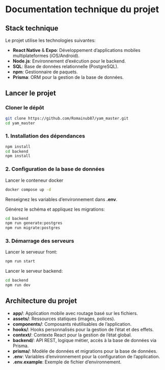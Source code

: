 # Documentation technique du projet

## Stack technique

Le projet utilise les technologies suivantes:

- **React Native** & **Expo**: Développement d’applications mobiles multiplateformes (iOS/Android).
- **Node.js**: Environnement d’exécution pour le backend.
- **SQL**: Base de données relationnelle (PostgreSQL).
- **npm**: Gestionnaire de paquets.
- **Prisma**: ORM pour la gestion de la base de données.

## Lancer le projet

### Cloner le dépôt

```bash
git clone https://github.com/Romainub87/yam_master.git
cd yam_master
```


### 1. Installation des dépendances

```bash
npm install
cd backend
npm install
```

### 2. Configuration de la base de données

Lancer le conteneur docker

```bash
docker compose up -d
```
Renseignez les variables d’environnement dans **.env**.

Générez le schéma et appliquez les migrations:

```bash
cd backend
npm run generate:postgres
npm run migrate:postgres
```

### 3. Démarrage des serveurs
Lancer le serveuur front:

```bash
npm run start
```
Lancer le serveur backend:

```bash
cd backend
npm run dev
```

## Architecture du projet
- **app/**: Application mobile avec routage basé sur les fichiers.
- **assets/**: Ressources statiques (images, polices).
- **components/**: Composants réutilisables de l’application.
- **hooks/**: Hooks personnalisés pour la gestion de l’état et des effets.
- **context/**: Contexte React pour la gestion de l’état global.
- **backend/**: API REST, logique métier, accès à la base de données via Prisma.
- **prisma/**: Modèle de données et migrations pour la base de données.
- **.env**: Variables d’environnement pour la configuration de l’application.
- **.env.example**: Exemple de fichier d’environnement.